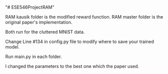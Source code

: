"# ESE546ProjectRAM" 

RAM kausik folder is the modified reward function. 
RAM master folder is the original paper's implementation. 

Both run for the cluttered MNIST data. 

Change Line #134 in config.py file to modify where to save your trained model. 

Run main.py in each folder.

I changed the parameters to the best one which the paper used. 
